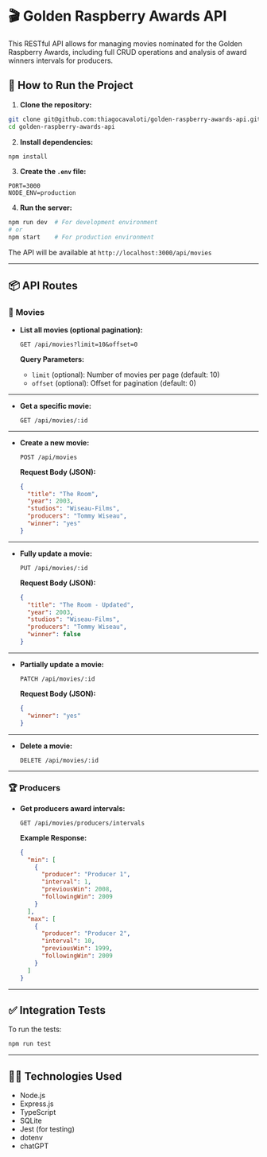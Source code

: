 # 🎬 Golden Raspberry Awards API

This RESTful API allows for managing movies nominated for the Golden Raspberry Awards, including full CRUD operations and analysis of award winners intervals for producers.

## 🚀 **How to Run the Project**

1. **Clone the repository:**

```bash
git clone git@github.com:thiagocavaloti/golden-raspberry-awards-api.git
cd golden-raspberry-awards-api
```

2. **Install dependencies:**

```bash
npm install
```

3. **Create the `.env` file:**

```env
PORT=3000
NODE_ENV=production
```

4. **Run the server:**

```bash
npm run dev  # For development environment
# or
npm start    # For production environment
```

The API will be available at `http://localhost:3000/api/movies`

---

## 📦 **API Routes**

### 🎥 **Movies**

- **List all movies (optional pagination):**

  ```http
  GET /api/movies?limit=10&offset=0
  ```
  **Query Parameters:**
  - `limit` (optional): Number of movies per page (default: 10)
  - `offset` (optional): Offset for pagination (default: 0)

---

- **Get a specific movie:**

  ```http
  GET /api/movies/:id
  ```

---

- **Create a new movie:**

  ```http
  POST /api/movies
  ```
  **Request Body (JSON):**
  ```json
  {
    "title": "The Room",
    "year": 2003,
    "studios": "Wiseau-Films",
    "producers": "Tommy Wiseau",
    "winner": "yes"
  }
  ```

---

- **Fully update a movie:**

  ```http
  PUT /api/movies/:id
  ```
  **Request Body (JSON):**
  ```json
  {
    "title": "The Room - Updated",
    "year": 2003,
    "studios": "Wiseau-Films",
    "producers": "Tommy Wiseau",
    "winner": false
  }
  ```

---

- **Partially update a movie:**

  ```http
  PATCH /api/movies/:id
  ```
  **Request Body (JSON):**
  ```json
  {
    "winner": "yes"
  }
  ```

---

- **Delete a movie:**

  ```http
  DELETE /api/movies/:id
  ```

---

### 🏆 **Producers**

- **Get producers award intervals:**

  ```http
  GET /api/movies/producers/intervals
  ```

  **Example Response:**
  ```json
  {
    "min": [
      {
        "producer": "Producer 1",
        "interval": 1,
        "previousWin": 2008,
        "followingWin": 2009
      }
    ],
    "max": [
      {
        "producer": "Producer 2",
        "interval": 10,
        "previousWin": 1999,
        "followingWin": 2009
      }
    ]
  }
  ```

---

## ✅ **Integration Tests**

To run the tests:

```bash
npm run test
```

---

## 👨‍💻 **Technologies Used**

- Node.js
- Express.js
- TypeScript
- SQLite
- Jest (for testing)
- dotenv
- chatGPT


